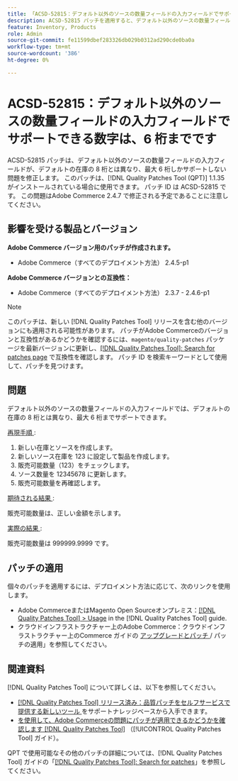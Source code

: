```yaml
---
title: 「ACSD-52815：デフォルト以外のソースの数量フィールドの入力フィールドでサポートできるのは、最大 6 桁です」
description: ACSD-52815 パッチを適用すると、デフォルト以外のソースの数量フィールドの入力フィールドが、デフォルトの在庫の 8 桁とは異なり、最大 6 桁しかサポートしないAdobe Commerceのパフォーマンスの問題を修正できます。
feature: Inventory, Products
role: Admin
source-git-commit: fe11599dbef283326db029b0312ad290cde0ba0a
workflow-type: tm+mt
source-wordcount: '386'
ht-degree: 0%

---
```


# ACSD-52815：デフォルト以外のソースの数量フィールドの入力フィールドでサポートできる数字は、6 桁までです

ACSD-52815 パッチは、デフォルト以外のソースの数量フィールドの入力フィールドが、デフォルトの在庫の 8 桁とは異なり、最大 6 桁しかサポートしない問題を修正します。 このパッチは、[!DNL Quality Patches Tool (QPT)] 1.1.35 がインストールされている場合に使用できます。 パッチ ID は ACSD-52815 です。 この問題はAdobe Commerce 2.4.7 で修正される予定であることに注意してください。

## 影響を受ける製品とバージョン

**Adobe Commerce バージョン用のパッチが作成されます。**

* Adobe Commerce（すべてのデプロイメント方法） 2.4.5-p1

**Adobe Commerce バージョンとの互換性：**

* Adobe Commerce（すべてのデプロイメント方法） 2.3.7 - 2.4.6-p1

>[!NOTE]
>
>このパッチは、新しい [!DNL Quality Patches Tool] リリースを含む他のバージョンにも適用される可能性があります。 パッチがAdobe Commerceのバージョンと互換性があるかどうかを確認するには、`magento/quality-patches` パッケージを最新バージョンに更新し、[[!DNL Quality Patches Tool]: Search for patches page](https://experienceleague.adobe.com/tools/commerce-quality-patches/index.html?lang=ja) で互換性を確認します。 パッチ ID を検索キーワードとして使用して、パッチを見つけます。

## 問題

デフォルト以外のソースの数量フィールドの入力フィールドでは、デフォルトの在庫の 8 桁とは異なり、最大 6 桁までサポートできます。

<u> 再現手順 </u>:

1. 新しい在庫とソースを作成します。
1. 新しいソース在庫を 123 に設定して製品を作成します。
1. 販売可能数量（123）をチェックします。
1. ソース数量を 12345678 に更新します。
1. 販売可能数量を再確認します。

<u> 期待される結果 </u>:

販売可能数量は、正しい金額を示します。

<u> 実際の結果 </u>:

販売可能数量は 999999.9999 です。

## パッチの適用

個々のパッチを適用するには、デプロイメント方法に応じて、次のリンクを使用します。

* Adobe CommerceまたはMagento Open Sourceオンプレミス：[[!DNL Quality Patches Tool] > Usage](/help/tools/quality-patches-tool/usage.md) in the [!DNL Quality Patches Tool] guide.
* クラウドインフラストラクチャー上のAdobe Commerce：クラウドインフラストラクチャー上のCommerce ガイドの [ アップグレードとパッチ ](https://experienceleague.adobe.com/docs/commerce-cloud-service/user-guide/develop/upgrade/apply-patches.html?lang=ja)/ パッチの適用」を参照してください。

## 関連資料

[!DNL Quality Patches Tool] について詳しくは、以下を参照してください。

* [[!DNL Quality Patches Tool]  リリース済み：品質パッチをセルフサービスで提供する新しいツール ](https://experienceleague.adobe.com/ja/docs/commerce-knowledge-base/kb/announcements/commerce-announcements/magento-quality-patches-released-new-tool-to-self-serve-quality-patches) をサポートナレッジベースから入手できます。
* [ を使用して、Adobe Commerceの問題にパッチが適用できるかどうかを確認します  [!DNL Quality Patches Tool]](/help/tools/quality-patches-tool/patches-available-in-qpt/check-patch-for-magento-issue-with-magento-quality-patches.md) （[!UICONTROL Quality Patches Tool] ガイド）。


QPT で使用可能なその他のパッチの詳細については、[!DNL Quality Patches Tool] ガイドの「[[!DNL Quality Patches Tool]: Search for patches](https://experienceleague.adobe.com/tools/commerce-quality-patches/index.html?lang=ja)」を参照してください。
